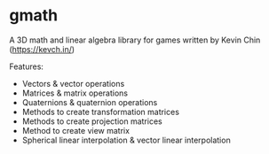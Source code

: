 # gmath

A 3D math and linear algebra library for games written by Kevin Chin (https://kevch.in/)

Features:
- Vectors & vector operations
- Matrices & matrix operations
- Quaternions & quaternion operations
- Methods to create transformation matrices
- Methods to create projection matrices
- Method to create view matrix
- Spherical linear interpolation & vector linear interpolation
